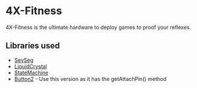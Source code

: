 # 4X-Fitness
4X-Fitness is the ultimate hardware to deploy games to proof your reflexes.

## Libraries used
- [SevSeg](https://github.com/DeanIsMe/SevSeg)
- [LiquidCrystal](https://www.arduino.cc/en/Reference/LiquidCrystal)
- [StateMachine](https://github.com/jrullan/StateMachine)
- [Button2](https://github.com/lewisxhe/Button2) - Use this version as it has the getAttachPin() method

